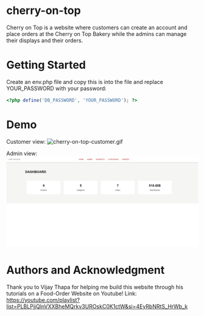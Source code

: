 # cherry-on-top

Cherry on Top is a website where customers can create an account and place orders at the Cherry on Top Bakery while the admins can manage their displays and their orders.

# Getting Started

Create an env.php file and copy this is into the file and replace YOUR_PASSWORD with your password:

```php
<?php define('DB_PASSWORD', 'YOUR_PASSWORD'); ?>
```
# Demo
Customer view:
![cherry-on-top-customer.gif](https://github.com/tiffany5227/cherry-on-top/blob/main/GIFs/cherry-on-top-customer.gif)

Admin view:
![(cherry-on-top-admin.gif)](https://github.com/tiffany5227/cherry-on-top/blob/main/GIFs/cherry-on-top-admin.gif)

# Authors and Acknowledgment
Thank you to Vijay Thapa for helping me build this website through his tutorials on a Food-Order Website on Youtube!
Link: https://youtube.com/playlist?list=PLBLPjjQlnVXXBheMQrkv3UROskC0K1ctW&si=4EyRbNRtS_HrWb_k 
